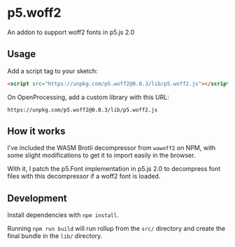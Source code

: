 # p5.woff2
An addon to support woff2 fonts in p5.js 2.0

## Usage

Add a script tag to your sketch:
```html
<script src="https://unpkg.com/p5.woff2@0.0.3/lib/p5.woff2.js"></script>
```

On OpenProcessing, add a custom library with this URL:
```
https://unpkg.com/p5.woff2@0.0.3/lib/p5.woff2.js
```

## How it works

I've included the WASM Brotli decompressor from `wawoff2` on NPM, with some slight modifications to get it to import easily in the browser.

With it, I patch the p5.Font implementation in p5.js 2.0 to decompress font files with this decompressor if a woff2 font is loaded.

## Development

Install dependencies with `npm install`.

Running `npm run build` will run rollup from the `src/` directory and create the final bundle in the `lib/` directory.
